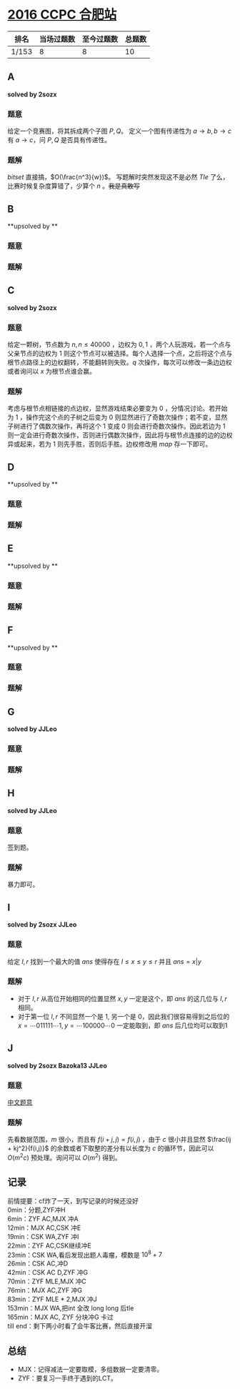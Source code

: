 # [2016 CCPC 合肥站](https://vjudge.net/contest/399651)

| 排名  | 当场过题数 | 至今过题数 | 总题数 |
| ----- | ---------- | ---------- | ------ |
| 1/153 | 8          | 8          | 10     |

## **A**

**solved by 2sozx**

### 题意

给定一个竞赛图，将其拆成两个子图 $P,Q$。 定义一个图有传递性为 $a\to b,b\to c$ 有 $a\to c$，问 $P,Q$ 是否具有传递性。

### 题解

$bitset$ 直接搞，$O(\frac{n^3}{w})$。
写题解时突然发现这不是必然 $Tle$ 了么，比赛时候复杂度算错了，少算个 $n$ 。<del>我是真敢写</del>

## **B**

**upsolved by **

### 题意



### 题解



## **C**

**solved by 2sozx**

### 题意

给定一颗树，节点数为 $n,n\le 40000$ ，边权为 $0, 1$ ，两个人玩游戏，若一个点与父亲节点的边权为 $1$ 则这个节点可以被选择。每个人选择一个点，之后将这个点与根节点路径上的边权翻转，不能翻转则失败。$q$ 次操作，每次可以修改一条边边权或者询问以 $x$ 为根节点谁会赢。

### 题解

考虑与根节点相链接的点边权，显然游戏结束必要变为 $0$ ，分情况讨论。若开始为 $1$ ，操作完这个点的子树之后变为 $0$ 则显然进行了奇数次操作；若不变，显然子树进行了偶数次操作，再将这个 $1$ 变成 $0$ 则会进行奇数次操作。因此若边为 $1$ 则一定会进行奇数次操作，否则进行偶数次操作，因此将与根节点连接的边的边权异或起来，若为 $1$ 则先手胜，否则后手胜。边权修改用 $map$ 存一下即可。

## **D**

**upsolved by **

### 题意



### 题解



## **E**

**upsolved by **

### 题意



### 题解



## **F**

**upsolved by **

### 题意



### 题解



## **G**

**solved by JJLeo**

### 题意



### 题解



## **H**

**solved by JJLeo**

### 题意

签到题。

### 题解

暴力即可。

## **I**

**solved by 2sozx JJLeo**

### 题意

给定 $l, r$ 找到一个最大的值 $ans$ 使得存在 $l \le x \le y \le r$ 并且 $ans = x | y$

### 题解

* 对于 $l, r$ 从高位开始相同的位置显然 $x, y$ 一定是这个，即 $ans$ 的这几位与 $l, r$ 相同。
* 对于第一位 $l, r$ 不同显然一个是 $1$, 另一个是 $0$，因此我们很容易得到之后位的 $x = \cdots 011111\cdots 1, y = \cdots 100000\cdots0$ 一定能取到，即 $ans$ 后几位均可以取到1

## **J**

**solved by 2sozx Bazoka13 JJLeo**

### 题意

[中文题意](http://acm.hdu.edu.cn/showproblem.php?pid=5970)

### 题解

先看数据范围，$m$ 很小，而且有 $f(i + j, j) = f(i, j)$ ，由于 $c$ 很小并且显然 $\frac{ij + kj^2}{f(i,j)}$ 的余数或者下取整的差分有以长度为 $c$ 的循环节，因此可以 $O(m^2c)$ 预处理。询问可以 $O(m^2)$ 得到。

## **记录**

前情提要：cf炸了一天，到写记录的时候还没好<br>
0min：分题,ZYF冲H<br>
6min：ZYF AC,MJX 冲A<br>
12min：MJX AC,CSK 冲E<br>
19min：CSK WA,ZYF 冲I<br>
22min：ZYF AC,CSK继续冲E<br>
23min：CSK WA,看后发现出题人毒瘤，模数是 $10^8 + 7$<br>
26min：CSK AC,冲D<br>
42min：CSK AC D,ZYF 冲G<br>
70min：ZYF MLE,MJX 冲C<br>
76min：MJX AC,ZYF 冲G<br>
83min：ZYF MLE * 2,MJX 冲J<br>
153min：MJX WA,把int 全改 long long 后tle<br>
165min：MJX AC, ZYF 分块冲G 卡过<br>
till end：剩下两小时看了会牛客比赛，然后直接开溜<br>

## **总结**

  * MJX：记得减法一定要取模，多组数据一定要清零。
  * ZYF：要复习一手终于遇到的LCT。